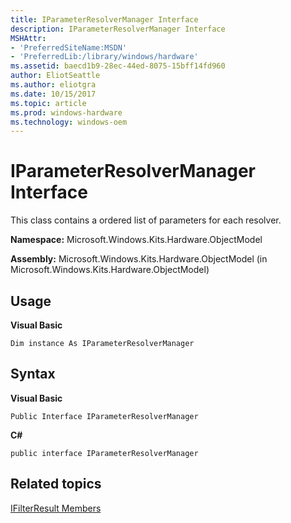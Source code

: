```yaml
---
title: IParameterResolverManager Interface
description: IParameterResolverManager Interface
MSHAttr:
- 'PreferredSiteName:MSDN'
- 'PreferredLib:/library/windows/hardware'
ms.assetid: baecd1b9-28ec-44ed-8075-15bff14fd960
author: EliotSeattle
ms.author: eliotgra
ms.date: 10/15/2017
ms.topic: article
ms.prod: windows-hardware
ms.technology: windows-oem
---
```


# IParameterResolverManager Interface


This class contains a ordered list of parameters for each resolver.

**Namespace:** Microsoft.Windows.Kits.Hardware.ObjectModel

**Assembly:** Microsoft.Windows.Kits.Hardware.ObjectModel (in Microsoft.Windows.Kits.Hardware.ObjectModel)

## <span id="Usage"></span><span id="usage"></span><span id="USAGE"></span>Usage


**Visual Basic**

`Dim instance As IParameterResolverManager`

## <span id="Syntax"></span><span id="syntax"></span><span id="SYNTAX"></span>Syntax


**Visual Basic**

`Public Interface IParameterResolverManager`

**C#**

`public interface IParameterResolverManager`

## <span id="related_topics"></span>Related topics


[IFilterResult Members](ifilterresult-members.md)

 

 







